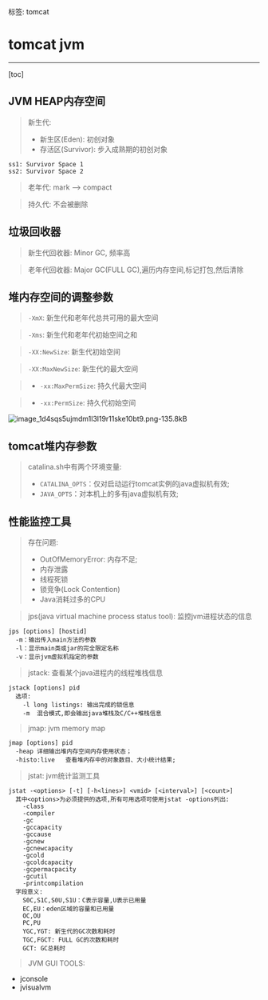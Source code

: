 标签: tomcat

# tomcat jvm

---

[toc]

## JVM HEAP内存空间

> 新生代:
> * 新生区(Eden): 初创对象
> * 存活区(Survivor): 步入成熟期的初创对象
```
ss1: Survivor Space 1
ss2: Survivor Space 2
```

> 老年代: mark --> compact

> 持久代: 不会被删除
		
## 垃圾回收器

> 新生代回收器: Minor GC, 频率高

> 老年代回收器: Major GC(FULL GC),遍历内存空间,标记打包,然后清除
			
## 堆内存空间的调整参数
		
> `-XmX`: 新生代和老年代总共可用的最大空间

> `-Xms`: 新生代和老年代初始空间之和

> `-XX:NewSize`: 新生代初始空间

> `-XX:MaxNewSize`: 新生代的最大空间

> * `-xx:MaxPermSize`: 持久代最大空间

> * `-xx:PermSize`: 持久代初始空间

![image_1d4sqs5ujmdm1l3l19r11ske10bt9.png-135.8kB][1]
		
## tomcat堆内存参数

> catalina.sh中有两个环境变量:
> * `CATALINA_OPTS`：仅对启动运行tomcat实例的java虚拟机有效;
> * `JAVA_OPTS`：对本机上的多有java虚拟机有效;
	
## 性能监控工具

> 存在问题:
> * OutOfMemoryError: 内存不足;
> * 内存泄露
> * 线程死锁
> * 锁竞争(Lock Contention)
> * Java消耗过多的CPU
			
> jps(java virtual machine process status tool): 监控jvm进程状态的信息
```
jps [options] [hostid]
  -m：输出传入main方法的参数
  -l：显示main类或jar的完全限定名称
  -v：显示jvm虚拟机指定的参数			
```
		
> jstack: 查看某个java进程内的线程堆栈信息
```
jstack [options] pid
  选项:
    -l long listings: 输出完成的锁信息
    -m	混合模式,即会输出java堆栈及C/C++堆栈信息		
```
		
> jmap: jvm memory map	
```			
jmap [options] pid
  -heap	详细输出堆内存空间内存使用状态；
  -histo:live	查看堆内存中的对象数目、大小统计结果;
```

> jstat: jvm统计监测工具
```
jstat -<options> [-t] [-h<lines>] <vmid> [<interval>] [<count>]
  其中<options>为必须提供的选项,所有可用选项可使用jstat -options列出:
    -class
    -compiler
    -gc
    -gccapacity
    -gccause
    -gcnew
    -gcnewcapacity
    -gcold
    -gcoldcapacity
    -gcpermacpacity
    -gcutil
    -printcompilation		
  字段意义:
    S0C,S1C,S0U,S1U：C表示容量,U表示已用量
    EC,EU：eden区域的容量和已用量
    OC,OU
    PC,PU
    YGC,YGT: 新生代的GC次数和耗时
    TGC,FGCT: FULL GC的次数和耗时
    GCT: GC总耗时
```
					
> JVM GUI TOOLS:
 - jconsole
 - jvisualvm


  [1]: http://static.zybuluo.com/yujianfeng/a9snn5r6zehzjl60qbt06ujn/image_1d4sqs5ujmdm1l3l19r11ske10bt9.png